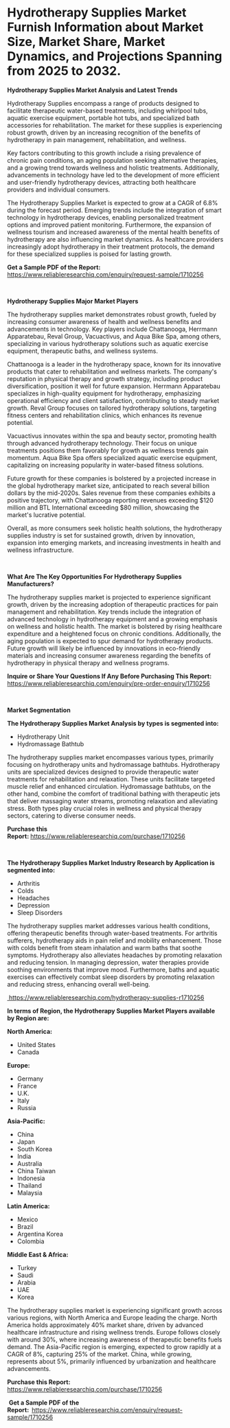<p><h1>Hydrotherapy Supplies Market Furnish Information about Market Size, Market Share, Market Dynamics, and Projections Spanning from 2025 to 2032.</h1></p><p><strong>Hydrotherapy Supplies Market Analysis and Latest Trends</strong></p>
<p><p>Hydrotherapy Supplies encompass a range of products designed to facilitate therapeutic water-based treatments, including whirlpool tubs, aquatic exercise equipment, portable hot tubs, and specialized bath accessories for rehabilitation. The market for these supplies is experiencing robust growth, driven by an increasing recognition of the benefits of hydrotherapy in pain management, rehabilitation, and wellness. </p><p>Key factors contributing to this growth include a rising prevalence of chronic pain conditions, an aging population seeking alternative therapies, and a growing trend towards wellness and holistic treatments. Additionally, advancements in technology have led to the development of more efficient and user-friendly hydrotherapy devices, attracting both healthcare providers and individual consumers.</p><p>The Hydrotherapy Supplies Market is expected to grow at a CAGR of 6.8% during the forecast period. Emerging trends include the integration of smart technology in hydrotherapy devices, enabling personalized treatment options and improved patient monitoring. Furthermore, the expansion of wellness tourism and increased awareness of the mental health benefits of hydrotherapy are also influencing market dynamics. As healthcare providers increasingly adopt hydrotherapy in their treatment protocols, the demand for these specialized supplies is poised for lasting growth.</p></p>
<p><strong>Get a Sample PDF of the Report:&nbsp;</strong> <a href="https://www.reliableresearchiq.com/enquiry/request-sample/1710256?utm_campaign=2883&utm_medium=2&utm_source=Github&utm_content=ia&utm_term=13042025&utm_id=hydrotherapy-supplies">https://www.reliableresearchiq.com/enquiry/request-sample/1710256</a></p>
<p>&nbsp;</p>
<p><strong>Hydrotherapy Supplies Major Market Players</strong></p>
<p><p>The hydrotherapy supplies market demonstrates robust growth, fueled by increasing consumer awareness of health and wellness benefits and advancements in technology. Key players include Chattanooga, Herrmann Apparatebau, Reval Group, Vacuactivus, and Aqua Bike Spa, among others, specializing in various hydrotherapy solutions such as aquatic exercise equipment, therapeutic baths, and wellness systems.</p><p>Chattanooga is a leader in the hydrotherapy space, known for its innovative products that cater to rehabilitation and wellness markets. The company's reputation in physical therapy and growth strategy, including product diversification, position it well for future expansion. Herrmann Apparatebau specializes in high-quality equipment for hydrotherapy, emphasizing operational efficiency and client satisfaction, contributing to steady market growth. Reval Group focuses on tailored hydrotherapy solutions, targeting fitness centers and rehabilitation clinics, which enhances its revenue potential.</p><p>Vacuactivus innovates within the spa and beauty sector, promoting health through advanced hydrotherapy technology. Their focus on unique treatments positions them favorably for growth as wellness trends gain momentum. Aqua Bike Spa offers specialized aquatic exercise equipment, capitalizing on increasing popularity in water-based fitness solutions.</p><p>Future growth for these companies is bolstered by a projected increase in the global hydrotherapy market size, anticipated to reach several billion dollars by the mid-2020s. Sales revenue from these companies exhibits a positive trajectory, with Chattanooga reporting revenues exceeding $120 million and BTL International exceeding $80 million, showcasing the market's lucrative potential.</p><p>Overall, as more consumers seek holistic health solutions, the hydrotherapy supplies industry is set for sustained growth, driven by innovation, expansion into emerging markets, and increasing investments in health and wellness infrastructure.</p></p>
<p>&nbsp;</p>
<p><strong>What Are The Key Opportunities For Hydrotherapy Supplies Manufacturers?</strong></p>
<p><p>The hydrotherapy supplies market is projected to experience significant growth, driven by the increasing adoption of therapeutic practices for pain management and rehabilitation. Key trends include the integration of advanced technology in hydrotherapy equipment and a growing emphasis on wellness and holistic health. The market is bolstered by rising healthcare expenditure and a heightened focus on chronic conditions. Additionally, the aging population is expected to spur demand for hydrotherapy products. Future growth will likely be influenced by innovations in eco-friendly materials and increasing consumer awareness regarding the benefits of hydrotherapy in physical therapy and wellness programs.</p></p>
<p><strong>Inquire or Share Your Questions If Any Before Purchasing This Report:</strong> <a href="https://www.reliableresearchiq.com/enquiry/pre-order-enquiry/1710256?utm_campaign=2883&utm_medium=2&utm_source=Github&utm_content=ia&utm_term=13042025&utm_id=hydrotherapy-supplies">https://www.reliableresearchiq.com/enquiry/pre-order-enquiry/1710256</a></p>
<p>&nbsp;</p>
<p><strong>Market Segmentation</strong></p>
<p><strong>The Hydrotherapy Supplies Market Analysis by types is segmented into:</strong></p>
<p><ul><li>Hydrotherapy Unit</li><li>Hydromassage Bathtub</li></ul></p>
<p><p>The hydrotherapy supplies market encompasses various types, primarily focusing on hydrotherapy units and hydromassage bathtubs. Hydrotherapy units are specialized devices designed to provide therapeutic water treatments for rehabilitation and relaxation. These units facilitate targeted muscle relief and enhanced circulation. Hydromassage bathtubs, on the other hand, combine the comfort of traditional bathing with therapeutic jets that deliver massaging water streams, promoting relaxation and alleviating stress. Both types play crucial roles in wellness and physical therapy sectors, catering to diverse consumer needs.</p></p>
<p><strong>Purchase this Report:&nbsp;</strong><a href="https://www.reliableresearchiq.com/purchase/1710256?utm_campaign=2883&utm_medium=2&utm_source=Github&utm_content=ia&utm_term=13042025&utm_id=hydrotherapy-supplies">https://www.reliableresearchiq.com/purchase/1710256</a></p>
<p>&nbsp;</p>
<p><strong>The Hydrotherapy Supplies Market Industry Research by Application is segmented into:</strong></p>
<p><ul><li>Arthritis</li><li>Colds</li><li>Headaches</li><li>Depression</li><li>Sleep Disorders</li></ul></p>
<p><p>The hydrotherapy supplies market addresses various health conditions, offering therapeutic benefits through water-based treatments. For arthritis sufferers, hydrotherapy aids in pain relief and mobility enhancement. Those with colds benefit from steam inhalation and warm baths that soothe symptoms. Hydrotherapy also alleviates headaches by promoting relaxation and reducing tension. In managing depression, water therapies provide soothing environments that improve mood. Furthermore, baths and aquatic exercises can effectively combat sleep disorders by promoting relaxation and reducing stress, enhancing overall well-being.</p></p>
<p><a href="https://www.reliableresearchiq.com/hydrotherapy-supplies-r1710256?utm_campaign=2883&utm_medium=2&utm_source=Github&utm_content=ia&utm_term=13042025&utm_id=hydrotherapy-supplies">&nbsp;https://www.reliableresearchiq.com/hydrotherapy-supplies-r1710256</a></p>
<p><strong>In terms of Region, the Hydrotherapy Supplies Market Players available by Region are:</strong></p>
<p>
    <p> <strong> North America: </strong>
        <ul>
            <li>United States</li>
            <li>Canada</li>
        </ul>
        </p> 
    <p> <strong> Europe: </strong>
        <ul>
            <li>Germany</li>
            <li>France</li>
            <li>U.K.</li>
            <li>Italy</li>
            <li>Russia</li>
        </ul>
        </p> 
    <p> <strong> Asia-Pacific: </strong>
        <ul>
            <li>China</li>
            <li>Japan</li>
            <li>South Korea</li>
            <li>India</li>
            <li>Australia</li>
            <li>China Taiwan</li>
            <li>Indonesia</li>
            <li>Thailand</li>
            <li>Malaysia</li>
        </ul>
        </p> 
    <p> <strong> Latin America: </strong>
        <ul>
            <li>Mexico</li>
            <li>Brazil</li>
            <li>Argentina Korea</li>
            <li>Colombia</li>
        </ul>
        </p> 
    <p> <strong> Middle East & Africa: </strong>
        <ul>
            <li>Turkey</li>
            <li>Saudi</li>
            <li>Arabia</li>
            <li>UAE</li>
            <li>Korea</li>
        </ul>
    </p>
    </p>
<p><p>The hydrotherapy supplies market is experiencing significant growth across various regions, with North America and Europe leading the charge. North America holds approximately 40% market share, driven by advanced healthcare infrastructure and rising wellness trends. Europe follows closely with around 30%, where increasing awareness of therapeutic benefits fuels demand. The Asia-Pacific region is emerging, expected to grow rapidly at a CAGR of 8%, capturing 25% of the market. China, while growing, represents about 5%, primarily influenced by urbanization and healthcare advancements.</p></p>
<p><strong>Purchase this Report: </strong><a href="https://www.reliableresearchiq.com/purchase/1710256?utm_campaign=2883&utm_medium=2&utm_source=Github&utm_content=ia&utm_term=13042025&utm_id=hydrotherapy-supplies">https://www.reliableresearchiq.com/purchase/1710256</a></p>
<p>&nbsp;<strong>Get a Sample PDF of the Report:&nbsp;&nbsp;</strong><a href="https://www.reliableresearchiq.com/enquiry/request-sample/1710256?utm_campaign=2883&utm_medium=2&utm_source=Github&utm_content=ia&utm_term=13042025&utm_id=hydrotherapy-supplies">https://www.reliableresearchiq.com/enquiry/request-sample/1710256</a></p>
<p><strong></strong></p>
<p><p></p><p></p><p></p></p>